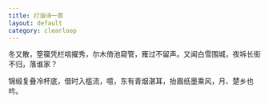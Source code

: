 ```yaml
---
title: 打油诗一首
layout: default
category: clearloop
---
```


冬又散，箜篌凭栏唁擢秀，尔木倚池窥管，雁过不留声。又闻白雪围城，夜坼长街不归，落谁家？

锦缎复叠冷杯底，借时入槛流，噫，东有青烟湛耳，抬眉纸墨乘风，月、楚乡也吟。
